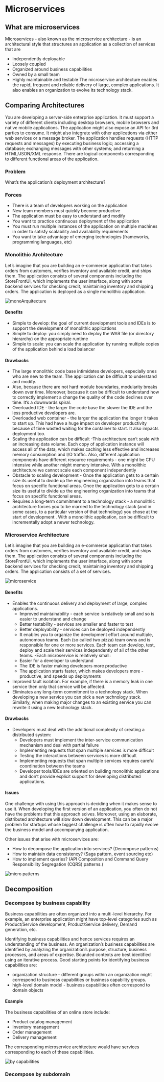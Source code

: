 # Microservices

## What are microservices

Microservices - also known as the microservice architecture - is an architectural style that structures an application as a collection of services that are

- Independently deployable
- Loosely coupled
- Organized around business capabilities
- Owned by a small team
- Highly maintainable and testable
The microservice architecture enables the rapid, frequent and reliable delivery of large, complex applications. It also enables an organization to evolve its technology stack.

## Comparing Architectures

You are developing a server-side enterprise application. It must support a variety of different clients including desktop browsers, mobile browsers and native mobile applications. The application might also expose an API for 3rd parties to consume. It might also integrate with other applications via either web services or a message broker. The application handles requests (HTTP requests and messages) by executing business logic; accessing a database; exchanging messages with other systems; and returning a HTML/JSON/XML response. There are logical components corresponding to different functional areas of the application.

### Problem

What’s the application’s deployment architecture?

### Forces

- There is a team of developers working on the application
- New team members must quickly become productive
- The application must be easy to understand and modify
- You want to practice continuous deployment of the application
- You must run multiple instances of the application on multiple machines in order to satisfy scalability and availability requirements
- You want to take advantage of emerging technologies (frameworks, programming languages, etc)

### Monolithic Architecture

Let’s imagine that you are building an e-commerce application that takes orders from customers, verifies inventory and available credit, and ships them. The application consists of several components including the StoreFrontUI, which implements the user interface, along with some backend services for checking credit, maintaining inventory and shipping orders. The application is deployed as a single monolithic application.

![monoArquitecture](https://microservices.io/i/DecomposingApplications.011.jpg)

#### Benefits

- Simple to develop: the goal of current development tools and IDEs is to support the development of monolithic applications
- Simple to deploy: you simply need to deploy the WAR file (or directory hierarchy) on the appropriate runtime
- Simple to scale: you can scale the application by running multiple copies of the application behind a load balancer

#### Drawbacks

- The large monolithic code base intimidates developers, especially ones who are new to the team. The application can be difficult to understand and modify.
- Also, because there are not hard module boundaries, modularity breaks down over time. Moreover, because it can be difficult to understand how to correctly implement a change the quality of the code declines over time. It’s a downwards spiral.
- Overloaded IDE - the larger the code base the slower the IDE and the less productive developers are.
- Overloaded web container - the larger the application the longer it takes to start up. This had have a huge impact on developer productivity because of time wasted waiting for the container to start. It also impacts deployment too.
- Scaling the application can be difficult -This architecture can’t scale with an increasing data volume. Each copy of application instance will access all of the data, which makes caching less effective and increases memory consumption and I/O traffic. Also, different application components have different resource requirements - one might be CPU intensive while another might memory intensive. With a monolithic architecture we cannot scale each component independently
- Obstacle to scaling development -  Once the application gets to a certain size its useful to divide up the engineering organization into teams that focus on specific functional areas.  Once the application gets to a certain size its useful to divide up the engineering organization into teams that focus on specific functional areas.
- Requires a long-term commitment to a technology stack - a monolithic architecture forces you to be married to the technology stack (and in some cases, to a particular version of that technology) you chose at the start of development . With a monolithic application, can be difficult to incrementally adopt a newer technology.

### Microservice Architecture

Let’s imagine that you are building an e-commerce application that takes orders from customers, verifies inventory and available credit, and ships them. The application consists of several components including the StoreFrontUI, which implements the user interface, along with some backend services for checking credit, maintaining inventory and shipping orders. The application consists of a set of services.

![microservice](https://microservices.io/i/Microservice_Architecture.png)

#### Benefits

- Enables the continuous delivery and deployment of large, complex applications.
  - Improved maintainability - each service is relatively small and so is easier to understand and change
  - Better testability - services are smaller and faster to test
  - Better deployability - services can be deployed independently
  - It enables you to organize the development effort around multiple, autonomous teams. Each (so called two pizza) team owns and is responsible for one or more services. Each team can develop, test, deploy and scale their services independently of all of the other teams.
-Each microservice is relatively small:
  - Easier for a developer to understand
  - The IDE is faster making developers more productive
  - The application starts faster, which makes developers more     - productive, and speeds up deployments
- Improved fault isolation. For example, if there is a memory leak in one service then only that service will be affected.
- Eliminates any long-term commitment to a technology stack. When developing a new service you can pick a new technology stack. Similarly, when making major changes to an existing service you can rewrite it using a new technology stack.

#### Drawbacks

- Developers must deal with the additional complexity of creating a distributed system:
  - Developers must implement the inter-service communication mechanism and deal with partial failure
  - Implementing requests that span multiple services is more difficult
  - Testing the interactions between services is more difficult
  - Implementing requests that span multiple services requires careful coordination between the teams
  - Developer tools/IDEs are oriented on building monolithic applications and don’t provide explicit support for developing distributed applications.

#### Issues

One challenge with using this approach is deciding when it makes sense to use it. When developing the first version of an application, you often do not have the problems that this approach solves. Moreover, using an elaborate, distributed architecture will slow down development. This can be a major problem for startups whose biggest challenge is often how to rapidly evolve the business model and accompanying application.

Other issues that arise with microservices are:

- How to decompose the application into services? (Decompose patterns)
- How to maintain data consistency? (Saga pattern, event sourcing etc)
- How to implement queries? (API Composition and Command Query Responsibility Segregation (CQRS) patterns.) 

![micro patterns](https://microservices.io/i/PatternsRelatedToMicroservices.jpg)

## Decomposition

### Decompose by business capability

Business capabilities are often organized into a multi-level hierarchy. For example, an enterprise application might have top-level categories such as Product/Service development, Product/Service delivery, Demand generation, etc.

Identifying business capabilities and hence services requires an understanding of the business. An organization’s business capabilities are identified by analyzing the organization’s purpose, structure, business processes, and areas of expertise. Bounded contexts are best identified using an iterative process. Good starting points for identifying business capabilities are:

- organization structure - different groups within an organization might correspond to business capabilities or business capability groups.
- high-level domain model - business capabilities often correspond to domain objects

#### Example

The business capabilities of an online store include:

- Product catalog management
- Inventory management
- Order management
- Delivery management

The corresponding microservice architecture would have services corresponding to each of these capabilities.

![by capabilities](https://microservices.io/i/decompose-by-business-capability.png)

### Decompose by subdomain